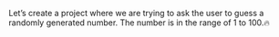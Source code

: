 Let’s create a project where we are trying to ask the user to guess a randomly generated number.
The number is in the range of 1 to 100.🔥

